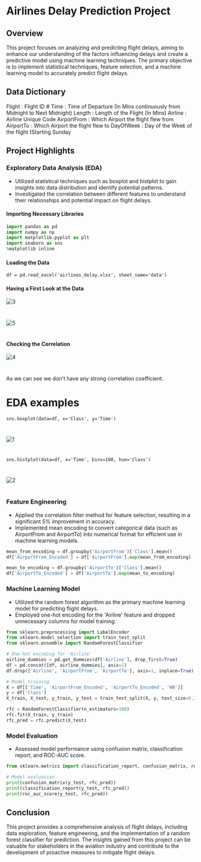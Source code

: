 # Airlines Delay Prediction Project

## Overview
This project focuses on analyzing and predicting flight delays, aiming to enhance our understanding of the factors influencing delays and create a predictive model using machine learning techniques. The primary objective is to implement statistical techniques, feature selection, and a machine learning model to accurately predict flight delays.

## Data Dictionary
Flight      : Flight ID #
Time        : Time of Departure (In Mins continuously from Midnight to Next Midnight)
Length      : Length of the Flight (In Mins)
Airline     : Airline Unique Code
AirportFrom : Which Airport the flight flew from
AirportTo   : Which Airport the flight flew to
DayOfWeek   : Day of the Week of the flight (Starting Sunday

## Project Highlights

### Exploratory Data Analysis (EDA)
- Utilized statistical techniques such as boxplot and histplot to gain insights into data distribution and identify potential patterns.
- Investigated the correlation between different features to understand their relationships and potential impact on flight delays.
  
#### Importing Necessary Libraries
```python
import pandas as pd
import numpy as np
import matplotlib.pyplot as plt
import seaborn as sns
%matplotlib inline
```
#### Loading the Data
```
df = pd.read_excel('airlines_delay.xlsx', sheet_name='data')
```
#### Having a First Look at the Data
![3](https://github.com/himehul/Airlines-Delay-Prediction-Project/assets/139626006/3b34da98-18a9-4ebe-a055-a92fafc01b8d)
#
![5](https://github.com/himehul/Airlines-Delay-Prediction-Project/assets/139626006/4e325575-f460-44d0-ab1a-77bca14aa556)

#
#### Checking the Correlation
![4](https://github.com/himehul/Airlines-Delay-Prediction-Project/assets/139626006/5dcfe38a-97eb-4d32-8f50-a22fbe6b6ea4)
#
As we can see we don't have any strong correlation coefficient.
#
# EDA examples
```
sns.boxplot(data=df, x='Class', y='Time')
```
#
![1](https://github.com/himehul/Airlines-Delay-Prediction-Project/assets/139626006/c1f911f3-925a-435e-9bb0-094933717eba)

#
```
sns.histplot(data=df, x='Time', bins=100, hue='Class')
```
#
![2](https://github.com/himehul/Airlines-Delay-Prediction-Project/assets/139626006/1903154c-c605-4134-974e-e5d057d73aae)

#
### Feature Engineering
- Applied the correlation filter method for feature selection, resulting in a significant 5% improvement in accuracy.
- Implemented mean encoding to convert categorical data (such as AirportFrom and AirportTo) into numerical format for efficient use in machine learning models.

```python
mean_from_encoding = df.groupby('AirportFrom')['Class'].mean()
df['AirportFrom_Encoded'] = df['AirportFrom'].map(mean_from_encoding)

mean_to_encoding = df.groupby('AirportTo')['Class'].mean()
df['AirportTo_Encoded'] = df['AirportTo'].map(mean_to_encoding)
```

### Machine Learning Model
- Utilized the random forest algorithm as the primary machine learning model for predicting flight delays.
- Employed one-hot encoding for the 'Airline' feature and dropped unnecessary columns for model training.

```python
from sklearn.preprocessing import LabelEncoder
from sklearn.model_selection import train_test_split
from sklearn.ensemble import RandomForestClassifier

# One-hot encoding for 'Airline'
airline_dummies = pd.get_dummies(df['Airline'], drop_first=True)
df = pd.concat([df, airline_dummies], axis=1)
df.drop(['Airline', 'AirportFrom', 'AirportTo'], axis=1, inplace=True)

# Model training
X = df[['Time', 'AirportFrom_Encoded', 'AirportTo_Encoded', 'WN']]
y = df['Class']
X_train, X_test, y_train, y_test = train_test_split(X, y, test_size=0.3, random_state=101)

rfc = RandomForestClassifier(n_estimators=100)
rfc.fit(X_train, y_train)
rfc_pred = rfc.predict(X_test)
```

### Model Evaluation
- Assessed model performance using confusion matrix, classification report, and ROC-AUC score.

```python
from sklearn.metrics import classification_report, confusion_matrix, roc_auc_score

# Model evaluation
print(confusion_matrix(y_test, rfc_pred))
print(classification_report(y_test, rfc_pred))
print(roc_auc_score(y_test, rfc_pred))
```

## Conclusion
This project provides a comprehensive analysis of flight delays, including data exploration, feature engineering, and the implementation of a random forest classifier for prediction. The insights gained from this project can be valuable for stakeholders in the aviation industry and contribute to the development of proactive measures to mitigate flight delays.
